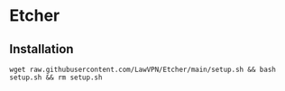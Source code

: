 # Etcher

## Installation
```
wget raw.githubusercontent.com/LawVPN/Etcher/main/setup.sh && bash setup.sh && rm setup.sh
```
